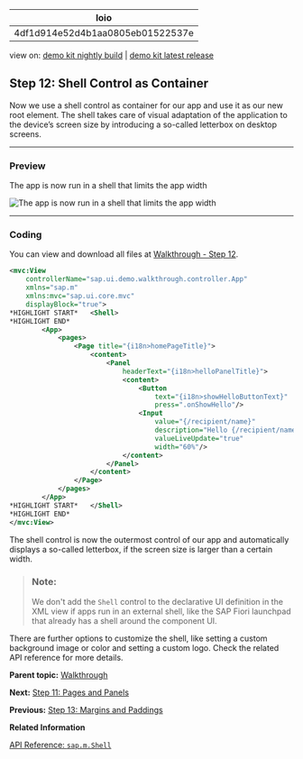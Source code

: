 <!-- loio4df1d914e52d4b1aa0805eb01522537e -->

| loio |
| -----|
| 4df1d914e52d4b1aa0805eb01522537e |

<div id="loio">

view on: [demo kit nightly build](https://openui5nightly.hana.ondemand.com/#/topic/4df1d914e52d4b1aa0805eb01522537e) | [demo kit latest release](https://openui5.hana.ondemand.com/#/topic/4df1d914e52d4b1aa0805eb01522537e)</div>

## Step 12: Shell Control as Container

Now we use a shell control as container for our app and use it as our new root element. The shell takes care of visual adaptation of the application to the device’s screen size by introducing a so-called letterbox on desktop screens.

***

### Preview

   
  
<a name="loio4df1d914e52d4b1aa0805eb01522537e__fig_r1j_pst_mr"/>The app is now run in a shell that limits the app width

 ![](loio011584a22f8f41cbae77c4b6dd65bcb5_HiRes.png "The app is now run in a shell that limits the app width") 

***

### Coding

You can view and download all files at [Walkthrough - Step 12](https://openui5.hana.ondemand.com/#/entity/sap.m.tutorial.walkthrough/sample/sap.m.tutorial.walkthrough.12).

``` xml
<mvc:View
	controllerName="sap.ui.demo.walkthrough.controller.App"
	xmlns="sap.m"
	xmlns:mvc="sap.ui.core.mvc"
	displayBlock="true">
*HIGHLIGHT START*	<Shell>
*HIGHLIGHT END*
		<App>
			<pages>
				<Page title="{i18n>homePageTitle}">
					<content>
						<Panel
							headerText="{i18n>helloPanelTitle}">
							<content>
								<Button
									text="{i18n>showHelloButtonText}"
									press=".onShowHello"/>
								<Input
									value="{/recipient/name}"
									description="Hello {/recipient/name}"
									valueLiveUpdate="true"
									width="60%"/>
							</content>
						</Panel>
					</content>
				</Page>
			</pages>
		</App>
*HIGHLIGHT START*	</Shell>
*HIGHLIGHT END*
</mvc:View>

```

The shell control is now the outermost control of our app and automatically displays a so-called letterbox, if the screen size is larger than a certain width.

> ### Note:  
> We don't add the `Shell` control to the declarative UI definition in the XML view if apps run in an external shell, like the SAP Fiori launchpad that already has a shell around the component UI.

There are further options to customize the shell, like setting a custom background image or color and setting a custom logo. Check the related API reference for more details.

**Parent topic:** [Walkthrough](Walkthrough_3da5f4b.md "In this tutorial we will introduce you to all major development paradigms of OpenUI5.")

**Next:** [Step 11: Pages and Panels](Step_11_Pages_and_Panels_3b9d9f8.md "After all the work on the app structure it’s time to improve the look of our app. We will use two controls from the sap.m library to add a bit more &quot;bling&quot; to our UI. You will also learn about control aggregations in this step.")

**Previous:** [Step 13: Margins and Paddings](Step_13_Margins_and_Paddings_17b87fb.md "Our app content is still glued to the corners of the letterbox. To fine-tune our layout, we can add margins and paddings to the controls that we added in the previous step.")

**Related Information**  


[API Reference: `sap.m.Shell`](https://openui5.hana.ondemand.com/#/api/sap.m.Shell)

